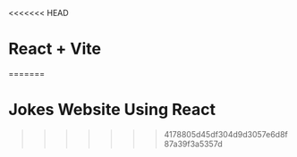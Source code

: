 <<<<<<< HEAD
# React + Vite

=======
# Jokes Website Using React 
>>>>>>> 4178805d45df304d9d3057e6d8f87a39f3a5357d
